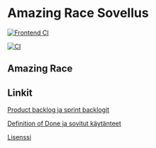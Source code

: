 # Amazing Race Sovellus

[![Frontend CI](https://github.com/amazing-race-condus/amazing-race-app/actions/workflows/frontend.yml/badge.svg)](https://github.com/amazing-race-condus/amazing-race-app/actions/workflows/frontend.yml)

[![CI](https://github.com/amazing-race-condus/amazing-race-app/actions/workflows/backend.yml/badge.svg)](https://github.com/amazing-race-condus/amazing-race-app/actions/workflows/backend.yml)
## Amazing Race

## Linkit

[Product backlog ja sprint backlogit](https://github.com/orgs/amazing-race-condus/projects/1)

[Definition of Done ja sovitut käytänteet](https://github.com/amazing-race-condus/amazing-race-app/wiki)

[Lisenssi](https://github.com/amazing-race-condus/amazing-race-app/blob/main/LICENSE)


